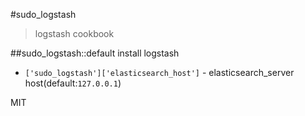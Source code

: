 #sudo_logstash
>logstash cookbook

##sudo_logstash::default
install logstash

* `['sudo_logstash']['elasticsearch_host']` - elasticsearch_server host(default:`127.0.0.1`)

MIT
